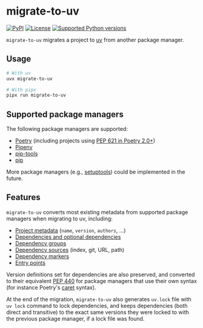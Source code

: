 # migrate-to-uv

[![PyPI](https://img.shields.io/pypi/v/migrate-to-uv.svg)](https://pypi.org/project/migrate-to-uv/)
[![License](https://img.shields.io/pypi/l/migrate-to-uv.svg)](https://pypi.org/project/migrate-to-uv/)
[![Supported Python versions](https://img.shields.io/pypi/pyversions/migrate-to-uv.svg)](https://pypi.org/project/migrate-to-uv/)

`migrate-to-uv` migrates a project to [uv](https://github.com/astral-sh/uv) from another package manager.

## Usage

```bash
# With uv
uvx migrate-to-uv

# With pipx
pipx run migrate-to-uv
```

## Supported package managers

The following package managers are supported:

- [Poetry](https://python-poetry.org/) (including projects
  using [PEP 621 in Poetry 2.0+](https://python-poetry.org/blog/announcing-poetry-2.0.0/))
- [Pipenv](https://pipenv.pypa.io/en/stable/)
- [pip-tools](https://pip-tools.readthedocs.io/en/stable/)
- [pip](https://pip.pypa.io/en/stable/)

More package managers (e.g., [setuptools](https://setuptools.pypa.io/en/stable/)) could be implemented in the future.

## Features

`migrate-to-uv` converts most existing metadata from supported package managers when migrating to uv, including:

- [Project metadata](https://packaging.python.org/en/latest/guides/writing-pyproject-toml/#writing-pyproject-toml) (`name`, `version`, `authors`, ...)
- [Dependencies and optional dependencies](https://packaging.python.org/en/latest/guides/writing-pyproject-toml/#dependencies-optional-dependencies)
- [Dependency groups](https://packaging.python.org/en/latest/specifications/dependency-groups/#dependency-groups)
- [Dependency sources](https://docs.astral.sh/uv/concepts/projects/dependencies/#dependency-sources) (index, git, URL, path)
- [Dependency markers](https://packaging.python.org/en/latest/specifications/dependency-specifiers/)
- [Entry points](https://packaging.python.org/en/latest/specifications/pyproject-toml/#entry-points)

Version definitions set for dependencies are also preserved, and converted to their
equivalent [PEP 440](https://peps.python.org/pep-0440/) for package managers that use their own syntax (for instance
Poetry's [caret](https://python-poetry.org/docs/dependency-specification/#caret-requirements) syntax).

At the end of the migration, `migrate-to-uv` also generates `uv.lock` file with `uv lock` command to lock dependencies,
and keeps dependencies (both direct and transitive) to the exact same versions they were locked to with the previous
package manager, if a lock file was found.
